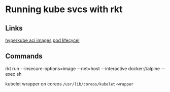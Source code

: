 # Running kube svcs with rkt

## Links

[hyperkube aci images](https://quay.io/repository/coreos/hyperkube?tab=tags)
[pod lifecycel](https://coreos.com/rkt/docs/latest/devel/pod-lifecycle.html)

## Commands

rkt run --insecure-options=image --net=host --interactive docker://alpine --exec sh

kubelet wrapper on coreos `/usr/lib/coreos/kubelet-wrapper`


